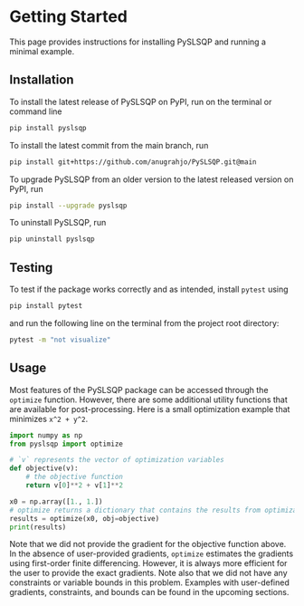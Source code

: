 # Getting Started
This page provides instructions for installing PySLSQP
and running a minimal example.

<!-- ## Dependencies
Before installing PySLSQP, make sure you have the dependencies installed.
Numpy is the minimum requirement for using PySLSQP. 
[numpy](https://numpy.org/install/) can be installed from PyPI with
```sh
pip install numpy
```
Additionally, if you need to save optimization data and visualize different variables during the optimization,
install `h5py` and `matplotlib` respectively.
All the dependencies can be installed at once with 
```sh
pip install numpy h5py matplotlib
``` -->

## Installation

To install the latest release of PySLSQP on PyPI, run on the terminal or command line
```sh
pip install pyslsqp
```

To install the latest commit from the main branch, run
```sh
pip install git+https://github.com/anugrahjo/PySLSQP.git@main
```
<!-- Note that this will compile the package locally on your computer.
Therefore, this is  not recommended unless you are a developer and wants to edit the package for your use. -->

To upgrade PySLSQP from an older version to the latest released version on PyPI, run
```sh
pip install --upgrade pyslsqp
```

To uninstall PySLSQP, run
```sh
pip uninstall pyslsqp
```

## Testing
To test if the package works correctly and as intended, install `pytest` using
```sh
pip install pytest
```

and run the following line on the terminal from the project root directory:
```sh
pytest -m "not visualize"
```

## Usage
Most features of the PySLSQP package can be accessed through the `optimize` function.
However, there are some additional utility functions that are available for post-processing.
Here is a small optimization example that minimizes `x^2 + y^2`.
```python
import numpy as np
from pyslsqp import optimize

# `v` represents the vector of optimization variables
def objective(v):
    # the objective function
    return v[0]**2 + v[1]**2

x0 = np.array([1., 1.])
# optimize returns a dictionary that contains the results from optimization
results = optimize(x0, obj=objective)
print(results)
```
Note that we did not provide the gradient for the objective function above.
In the absence of user-provided gradients, `optimize` estimates the gradients
using first-order finite differencing.
However, it is always more efficient for the user to provide the exact gradients.
Note also that we did not have any constraints or variable bounds in this problem.
Examples with user-defined gradients, constraints, and bounds
can be found in the upcoming sections.
